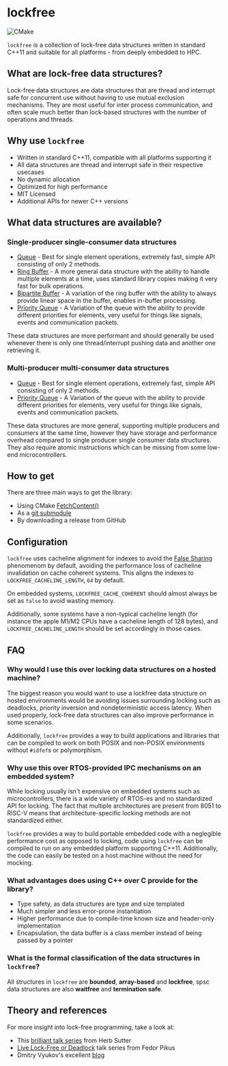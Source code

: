 # lockfree
![CMake](https://github.com/DNedic/lockfree/actions/workflows/.github/workflows/cmake.yml/badge.svg)

`lockfree` is a collection of lock-free data structures written in standard C++11 and suitable for all platforms - from deeply embedded to HPC.

## What are lock-free data structures?

Lock-free data structures are data structures that are thread and interrupt safe for concurrent use without having to use mutual exclusion mechanisms. They are most useful for inter process communication, and often scale much better than lock-based structures with the number of operations and threads.

## Why use `lockfree`
* Written in standard C++11, compatible with all platforms supporting it
* All data structures are thread and interrupt safe in their respective usecases
* No dynamic allocation
* Optimized for high performance
* MIT Licensed
* Additional APIs for newer C++ versions

## What data structures are available?
### Single-producer single-consumer data structures
* [Queue](docs/spsc/queue.md) - Best for single element operations, extremely fast, simple API consisting of only 2 methods.
* [Ring Buffer](docs/spsc/ring_buf.md) - A more general data structure with the ability to handle multiple elements at a time, uses standard library copies making it very fast for bulk operations.
* [Bipartite Buffer](docs/spsc/bipartite_buf.md) - A variation of the ring buffer with the ability to always provide linear space in the buffer, enables in-buffer processing.
* [Priority Queue](docs/spsc/priority_queue.md) - A Variation of the queue with the ability to provide different priorities for elements, very useful for things like signals, events and communication packets.

These data structures are more performant and should generally be used whenever there is only one thread/interrupt pushing data and another one retrieving it.

### Multi-producer multi-consumer data structures
* [Queue](docs/mpmc/queue.md) - Best for single element operations, extremely fast, simple API consisting of only 2 methods.
* [Priority Queue](docs/mpmc/priority_queue.md) - A Variation of the queue with the ability to provide different priorities for elements, very useful for things like signals, events and communication packets.

These data structures are more general, supporting multiple producers and consumers at the same time, however they have storage and performance overhead compared to single producer single consumer data structures. They also require atomic instructions which can be missing from some low-end microcontrollers.

## How to get
There are three main ways to get the library:
* Using CMake [FetchContent()](https://cmake.org/cmake/help/latest/module/FetchContent.html)
* As a [git submodule](https://git-scm.com/book/en/v2/Git-Tools-Submodules)
* By downloading a release from GitHub

## Configuration
`lockfree` uses cacheline alignment for indexes to avoid the [False Sharing](https://en.wikipedia.org/wiki/False_sharing) phenomenom by default, avoiding the performance loss of cacheline invalidation  on cache coherent systems.  This aligns the indexes to ```LOCKFREE_CACHELINE_LENGTH```, ```64``` by default.

On embedded systems, ```LOCKFREE_CACHE_COHERENT``` should almost always be set as ```false``` to avoid wasting memory.

Additionally, some systems have a non-typical cacheline length (for instance the apple M1/M2 CPUs have a cacheline length of 128 bytes), and ```LOCKFREE_CACHELINE_LENGTH``` should be set accordingly in those cases.

## FAQ
### Why would I use this over locking data structures on a hosted machine?

The biggest reason you would want to use a lockfree data structure on hosted environments would be avoiding issues surrounding locking such as deadlocks, priority inversion and nondeterministic access latency. When used properly, lock-free data structures can also improve performance in some scenarios.

Additionally, `lockfree` provides a way to build applications and libraries that can be compiled to work on both POSIX and non-POSIX environments without `#idfef`s or polymorphism.

### Why use this over RTOS-provided IPC mechanisms on an embedded system?

While locking usually isn't expensive on embedded systems such as microcontrollers, there is a wide variety of RTOS-es and no standardized API for locking. The fact that multiple architectures are present from 8051 to RISC-V means that architecture-specific locking methods are not standardized either.

`lockfree` provides a way to build portable embedded code with a neglegible performance cost as opposed to locking, code using `lockfree` can be compiled to run on any embedded platform supporting C++11. Additionally, the code can easily be tested on a host machine without the need for mocking.

### What advantages does using C++ over C provide for the library?
* Type safety, as data structures are type and size templated
* Much simpler and less error-prone instantiation
* Higher performance due to compile-time known size and header-only implementation
* Encapsulation, the data buffer is a class member instead of being passed by a pointer

### What is the formal classification of the data structures in `lockfree`?
All structures in `lockfree` are **bounded**, **array-based** and **lockfree**, spsc data structures are also **waitfree** and **termination safe**. 

## Theory and references
For more insight into lock-free programming, take a look at:
* This [brilliant talk series](https://youtu.be/c1gO9aB9nbs) from Herb Sutter
* [Live Lock-Free or Deadlock](https://youtu.be/lVBvHbJsg5Y) talk series from Fedor Pikus
* Dmitry Vyukov's excellent [blog](https://www.1024cores.net/home/lock-free-algorithms/introduction)
